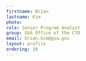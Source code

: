 ```yaml
---
firstname: Brian
lastname: Kim
photo:
role: Senior Program Analyst
group: GSA Office of the CTO
email: brian.kim@gsa.gov
layout: profile
ordering: 10
---
```

